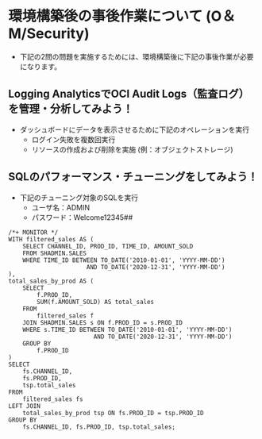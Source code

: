 # 環境構築後の事後作業について (O＆M/Security)

- 下記の2問の問題を実施するためには、環境構築後に下記の事後作業が必要になります。

## Logging AnalyticsでOCI Audit Logs（監査ログ）を管理・分析してみよう！
- ダッシュボードにデータを表示させるために下記のオペレーションを実行
   - ログイン失敗を複数回実行
   - リソースの作成および削除を実施 (例：オブジェクトストレージ)

## SQLのパフォーマンス・チューニングをしてみよう！
- 下記のチューニング対象のSQLを実行
   - ユーザ名：ADMIN
   - パスワード：Welcome12345##

``` 
/*+ MONITOR */
WITH filtered_sales AS (
    SELECT CHANNEL_ID, PROD_ID, TIME_ID, AMOUNT_SOLD
    FROM SHADMIN.SALES
    WHERE TIME_ID BETWEEN TO_DATE('2010-01-01', 'YYYY-MM-DD') 
                      AND TO_DATE('2020-12-31', 'YYYY-MM-DD')
),
total_sales_by_prod AS (
    SELECT 
        f.PROD_ID, 
        SUM(f.AMOUNT_SOLD) AS total_sales
    FROM 
        filtered_sales f
    JOIN SHADMIN.SALES s ON f.PROD_ID = s.PROD_ID
    WHERE s.TIME_ID BETWEEN TO_DATE('2010-01-01', 'YYYY-MM-DD') 
                        AND TO_DATE('2020-12-31', 'YYYY-MM-DD')
    GROUP BY 
        f.PROD_ID
)
SELECT 
    fs.CHANNEL_ID,
    fs.PROD_ID,
    tsp.total_sales
FROM 
    filtered_sales fs
LEFT JOIN 
    total_sales_by_prod tsp ON fs.PROD_ID = tsp.PROD_ID
GROUP BY 
    fs.CHANNEL_ID, fs.PROD_ID, tsp.total_sales;
```
